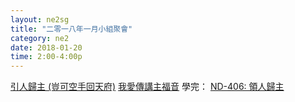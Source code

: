 ```yaml
---
layout: ne2sg
title: "二零一八年一月小組聚會"
category: ne2
date: 2018-01-20
time: 2:00-4:00p
---
```

<span>[引人歸主 (豈可空手回天府)](http://www.youtube.com/watch?v=DPmzA3s2a38)</span>
<span>[我愛傳講主福音](http://www.youtube.com/watch?v=8kbqewGKuLk)</span>
<span>學完： [ND-406: 領人歸主](/ne2/newman.html)</span>
